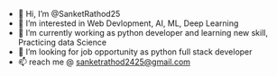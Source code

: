- 👋 Hi, I’m @SanketRathod25
- 👀 I’m interested in  Web Devlopment, AI, ML, Deep Learning
- 🌱 I’m currently working as python developer and learning new skill, Practicing data Science
- 💞️ I’m looking for job opportunity as python full stack developer
- 📫 reach me @ sanketrathod2425@gmail.com

<!---
SanketRathod25/SanketRathod25 is a ✨ special ✨ repository because its `README.md` (this file) appears on your GitHub profile.
You can click the Preview link to take a look at your changes.
--->
